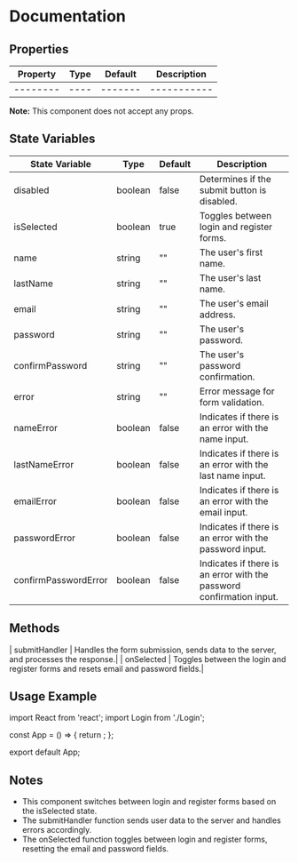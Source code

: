 # Documentation

## Properties

| Property | Type | Default | Description |
| -------- | ---- | ------- | ----------- |
| -------- | ---- | ------- | ----------- |

**Note:** This component does not accept any props.

## State Variables

| State Variable       | Type    | Default | Description                                                          |
| -------------------- | ------- | ------- | -------------------------------------------------------------------- |
| disabled             | boolean | false   | Determines if the submit button is disabled.                         |
| isSelected           | boolean | true    | Toggles between login and register forms.                            |
| name                 | string  | ""      | The user's first name.                                               |
| lastName             | string  | ""      | The user's last name.                                                |
| email                | string  | ""      | The user's email address.                                            |
| password             | string  | ""      | The user's password.                                                 |
| confirmPassword      | string  | ""      | The user's password confirmation.                                    |
| error                | string  | ""      | Error message for form validation.                                   |
| nameError            | boolean | false   | Indicates if there is an error with the name input.                  |
| lastNameError        | boolean | false   | Indicates if there is an error with the last name input.             |
| emailError           | boolean | false   | Indicates if there is an error with the email input.                 |
| passwordError        | boolean | false   | Indicates if there is an error with the password input.              |
| confirmPasswordError | boolean | false   | Indicates if there is an error with the password confirmation input. |

## Methods

| submitHandler        | Handles the form submission, sends data to the server, and processes the response.|
| onSelected           | Toggles between the login and register forms and resets email and password fields.|


## Usage Example

import React from 'react';
import Login from './Login';

const App = () => {
  return <Login />;
};

export default App;

## Notes
- This component switches between login and register forms based on the isSelected state.
- The submitHandler function sends user data to the server and handles errors accordingly.
- The onSelected function toggles between login and register forms, resetting the email and password fields.
